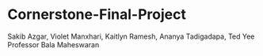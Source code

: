 # Cornerstone-Final-Project
Sakib Azgar, Violet Manxhari, Kaitlyn Ramesh, Ananya Tadigadapa, Ted Yee
Professor Bala Maheswaran
